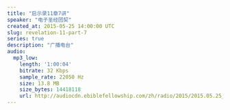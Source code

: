 ```yaml
---
title: "启示录11章7讲"
speaker: "电子圣经团契"
created_at: 2015-05-25 14:00:00 UTC
slug: revelation-11-part-7
series: true
description: "广播电台"
audio:
  mp3_low:
    length: '1:00:04'
    bitrate: 32 Kbps
    sample_rate: 22050 Hz
    size: 13.8 MB
    size_bytes: 14418118
    url: http://audiocdn.ebiblefellowship.com/zh/radio/2015/2015.05.25_EBF_-_Revelation_11_Part_7.mp3
---
```

